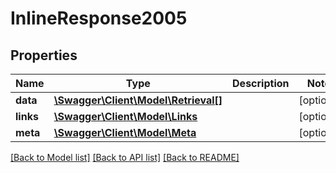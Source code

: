 # InlineResponse2005

## Properties
Name | Type | Description | Notes
------------ | ------------- | ------------- | -------------
**data** | [**\Swagger\Client\Model\Retrieval[]**](Retrieval.md) |  | [optional] 
**links** | [**\Swagger\Client\Model\Links**](Links.md) |  | [optional] 
**meta** | [**\Swagger\Client\Model\Meta**](Meta.md) |  | [optional] 

[[Back to Model list]](../README.md#documentation-for-models) [[Back to API list]](../README.md#documentation-for-api-endpoints) [[Back to README]](../README.md)

